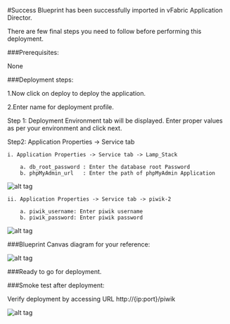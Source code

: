 #Success
Blueprint has been successfully imported in vFabric Application Director. 

There are few final steps you need to follow before performing this deployment.

###Prerequisites:

None


###Deployment steps:

1.Now click on deploy to deploy the application.

2.Enter name for deployment profile.

  Step 1: Deployment Environment tab will be displayed. Enter proper values as per your environment and click next.


Step2: Application Properties -> Service tab 

	i. Application Properties -> Service tab -> Lamp_Stack
	
		a. db_root_password : Enter the database root Password 
        b. phpMyAdmin_url   : Enter the path of phpMyAdmin Application 

![alt tag](https://raw.github.com/vmware-applicationdirector/solutions-import-beta/Piwik-1_8_2-Linux-Blueprint-InterraIT-50/Service-Property-Lamp-stack.png) 
                      
	ii. Application Properties -> Service tab -> piwik-2  
	
		a. piwik_username: Enter piwik username 
        b. piwik_password: Enter piwik password


![alt tag](https://raw.github.com/vmware-applicationdirector/solutions-import-beta/Piwik-1_8_2-Linux-Blueprint-InterraIT-50/Service-Property-Piwik.png)


###Blueprint Canvas diagram for your reference: 

![alt tag](https://raw.github.com/vmware-applicationdirector/solutions-import-beta/Piwik-1_8_2-Linux-Blueprint-InterraIT-50/Piwik-1.8.2-on-Linux-Blueprint-InterraIT-canvas.png)

###Ready to go for deployment.


###Smoke test after deployment:

Verify deployment by accessing URL http://{ip:port}/piwik

![alt tag](https://raw.github.com/vmware-applicationdirector/solutions-import-beta/Piwik-1_8_2-Linux-Blueprint-InterraIT-50/Smoke-Test.png)




 












 








